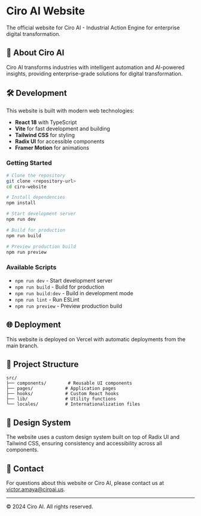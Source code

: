 # Ciro AI Website

The official website for Ciro AI - Industrial Action Engine for enterprise digital transformation.

## 🚀 About Ciro AI

Ciro AI transforms industries with intelligent automation and AI-powered insights, providing enterprise-grade solutions for digital transformation.

## 🛠️ Development

This website is built with modern web technologies:

- **React 18** with TypeScript
- **Vite** for fast development and building
- **Tailwind CSS** for styling
- **Radix UI** for accessible components
- **Framer Motion** for animations

### Getting Started

```sh
# Clone the repository
git clone <repository-url>
cd ciro-website

# Install dependencies
npm install

# Start development server
npm run dev

# Build for production
npm run build

# Preview production build
npm run preview
```

### Available Scripts

- `npm run dev` - Start development server
- `npm run build` - Build for production
- `npm run build:dev` - Build in development mode
- `npm run lint` - Run ESLint
- `npm run preview` - Preview production build

## 🌐 Deployment

This website is deployed on Vercel with automatic deployments from the main branch.

## 📁 Project Structure

```
src/
├── components/        # Reusable UI components
├── pages/            # Application pages
├── hooks/            # Custom React hooks
├── lib/              # Utility functions
└── locales/          # Internationalization files
```

## 🎨 Design System

The website uses a custom design system built on top of Radix UI and Tailwind CSS, ensuring consistency and accessibility across all components.

## 📧 Contact

For questions about this website or Ciro AI, please contact us at [victor.amaya@ciroai.us](mailto:victor.amaya@ciroai.us).

---

© 2024 Ciro AI. All rights reserved.
